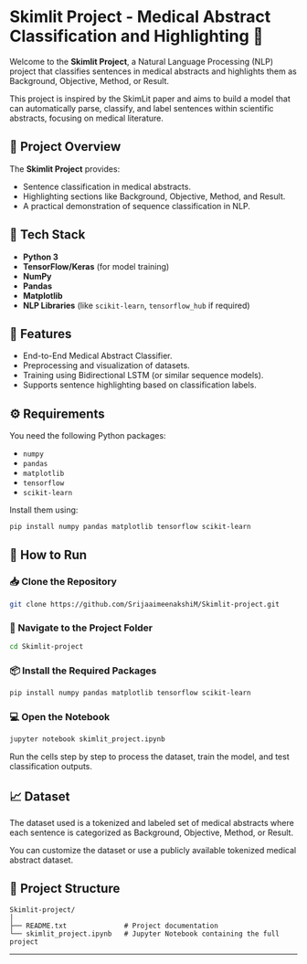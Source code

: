# Skimlit Project - Medical Abstract Classification and Highlighting 📖

Welcome to the **Skimlit Project**, a Natural Language Processing (NLP) project that classifies sentences in medical abstracts and highlights them as Background, Objective, Method, or Result.

This project is inspired by the SkimLit paper and aims to build a model that can automatically parse, classify, and label sentences within scientific abstracts, focusing on medical literature.

## 📄 Project Overview

The **Skimlit Project** provides:

* Sentence classification in medical abstracts.
* Highlighting sections like Background, Objective, Method, and Result.
* A practical demonstration of sequence classification in NLP.

## 💪 Tech Stack

* **Python 3**
* **TensorFlow/Keras** (for model training)
* **NumPy**
* **Pandas**
* **Matplotlib**
* **NLP Libraries** (like `scikit-learn`, `tensorflow_hub` if required)

## 🚀 Features

* End-to-End Medical Abstract Classifier.
* Preprocessing and visualization of datasets.
* Training using Bidirectional LSTM (or similar sequence models).
* Supports sentence highlighting based on classification labels.

## ⚙️ Requirements

You need the following Python packages:

* `numpy`
* `pandas`
* `matplotlib`
* `tensorflow`
* `scikit-learn`

Install them using:

```bash
pip install numpy pandas matplotlib tensorflow scikit-learn
```

## 🚀 How to Run

### 📥 Clone the Repository

```bash
git clone https://github.com/SrijaaimeenakshiM/Skimlit-project.git
```

### 🔢 Navigate to the Project Folder

```bash
cd Skimlit-project
```

### 📦 Install the Required Packages

```bash
pip install numpy pandas matplotlib tensorflow scikit-learn
```

### 💻 Open the Notebook

```bash
jupyter notebook skimlit_project.ipynb
```

Run the cells step by step to process the dataset, train the model, and test classification outputs.

## 📈 Dataset

The dataset used is a tokenized and labeled set of medical abstracts where each sentence is categorized as Background, Objective, Method, or Result.

You can customize the dataset or use a publicly available tokenized medical abstract dataset.

## 📂 Project Structure

```plaintext
Skimlit-project/
│
├── README.txt              # Project documentation
└── skimlit_project.ipynb   # Jupyter Notebook containing the full project

```

---
